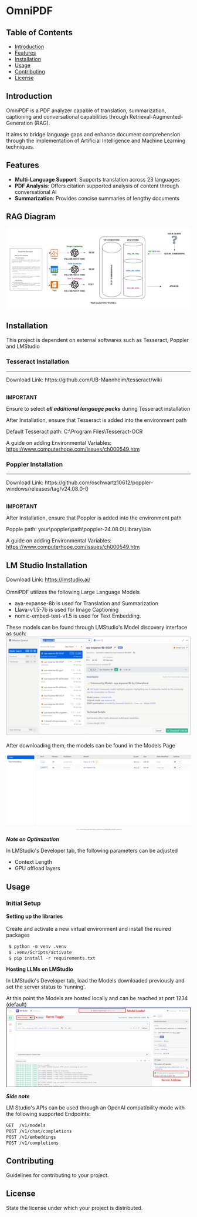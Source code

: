 # OmniPDF

## Table of Contents

- [Introduction](#introduction)
- [Features](#features)
- [Installation](#installation)
- [Usage](#usage)
- [Contributing](#contributing)
- [License](#license)

## Introduction

OmniPDF is a PDF analyzer capable of translation, summarization, captioning and conversational capabilities through Retrieval-Augmented-Generation (RAG).

It aims to bridge language gaps and enhance document comprehension through the implementation of Artificial Intelligence and Machine Learning techniques.

## Features

- **Multi-Language Support**: Supports translation across 23 languages
- **PDF Analysis**: Offers citation supported analysis of content through conversational AI
- **Summarization**: Provides concise summaries of lengthy documents

## RAG Diagram

![RAG Diagram](images/Multi-modal_Rag_Diagram.png)

## Installation

This project is dependent on external softwares such as Tesseract, Poppler and LMStudio

### Tesseract Installation

<hr>
Download Link: https://github.com/UB-Mannheim/tesseract/wiki

<br>**IMPORTANT**

Ensure to select **_all additional language packs_** during Tesseract installation

After Installation, ensure that Tesseract is added into the environment path<br>

Default Tesseract path: C:\Program Files\Tesseract-OCR

A guide on adding Environmental Variables:
https://www.computerhope.com/issues/ch000549.htm

### Poppler Installation

<hr>
Download Link: https://github.com/oschwartz10612/poppler-windows/releases/tag/v24.08.0-0

<br>**IMPORTANT**

After Installation, ensure that Poppler is added into the environment path<br>

Popple path: your\poppler\path\poppler-24.08.0\Library\bin

A guide on adding Environmental Variables:
https://www.computerhope.com/issues/ch000549.htm

## LM Studio Installation

Download Link: https://lmstudio.ai/<br><br>
OmniPDF utilizes the following Large Language Models<br>

<ul>
<li>aya-expanse-8b is used for Translation and Summarization<br>
<li>Llava-v1.5-7b is used for Image Captioning  <br>
<li>nomic-embed-text-v1.5 is used for Text Embedding.
</ul>

These models can be found through LMStudio's Model discovery interface as such:
![placeholder](images/lm_studio_discovery_page.png)<br><br>
After downloading them, the models can be found in the Models Page<br><br>
![placeholder](images/lm_studio_model_page.png)<br>

**_Note on Optimization_**

In LMStudio's Developer tab, the following parameters can be adjusted

<ul>
<li> Context Length
<li> GPU offload layers
</ul>

## Usage

### Initial Setup

<b> Setting up the libraries</b><br><br>
Create and activate a new virtual environment and install the reuired packages

```
 $ python -m venv .venv
 $ .venv/Scripts/activate
 $ pip install -r requirements.txt
```

<b> Hosting LLMs on LMStudio</b><br>

In LMStudio's Developer tab, load the Models downloaded previously and set the server status to 'running'.

At this point the Models are hosted locally and can be reached at port 1234 (default)
![placeholder](images/lm_studio_developer_page.jpg)

**_Side note_**

LM Studio's APIs can be used through an OpenAI compatibility mode with the following supported Endpoints:

```
GET  /v1/models
POST /v1/chat/completions
POST /v1/embeddings
POST /v1/completions
```

## Contributing

Guidelines for contributing to your project.

## License

State the license under which your project is distributed.
